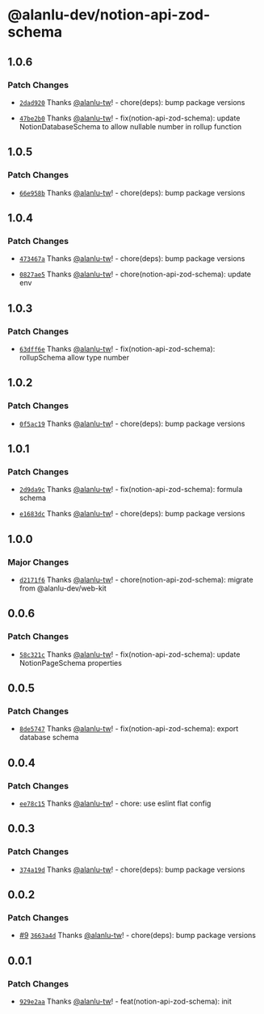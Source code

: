 # @alanlu-dev/notion-api-zod-schema

## 1.0.6

### Patch Changes

- [`2dad920`](https://github.com/alanlu-dev/notion-kit/commit/2dad920ff1bf3d9d6c1e3538798722ac047018b9) Thanks [@alanlu-tw](https://github.com/alanlu-tw)! - chore(deps): bump package versions

- [`47be2b0`](https://github.com/alanlu-dev/notion-kit/commit/47be2b0fbca54cdc9c05b610122c236ff32ffdb7) Thanks [@alanlu-tw](https://github.com/alanlu-tw)! - fix(notion-api-zod-schema): update NotionDatabaseSchema to allow nullable number in rollup function

## 1.0.5

### Patch Changes

- [`66e958b`](https://github.com/alanlu-dev/notion-kit/commit/66e958b161901b602ac2faa8421629df66adf39d) Thanks [@alanlu-tw](https://github.com/alanlu-tw)! - chore(deps): bump package versions

## 1.0.4

### Patch Changes

- [`473467a`](https://github.com/alanlu-dev/notion-kit/commit/473467abe48fe75ceb88d1be8c53067067806561) Thanks [@alanlu-tw](https://github.com/alanlu-tw)! - chore(deps): bump package versions

- [`0827ae5`](https://github.com/alanlu-dev/notion-kit/commit/0827ae574dec926fadb4d446250656ad912c419f) Thanks [@alanlu-tw](https://github.com/alanlu-tw)! - chore(notion-api-zod-schema): update env

## 1.0.3

### Patch Changes

- [`63dff6e`](https://github.com/alanlu-dev/notion-kit/commit/63dff6ec1236f23c464bb152a14a4d13dccaa150) Thanks [@alanlu-tw](https://github.com/alanlu-tw)! - fix(notion-api-zod-schema): rollupSchema allow type number

## 1.0.2

### Patch Changes

- [`0f5ac19`](https://github.com/alanlu-dev/notion-kit/commit/0f5ac196bc0942a5c462972bf3b8b018a2fda9c2) Thanks [@alanlu-tw](https://github.com/alanlu-tw)! - chore(deps): bump package versions

## 1.0.1

### Patch Changes

- [`2d9da9c`](https://github.com/alanlu-dev/notion-kit/commit/2d9da9c1508baa5693d6afde2d3e800b9cffc999) Thanks [@alanlu-tw](https://github.com/alanlu-tw)! - fix(notion-api-zod-schema): formula schema

- [`e1683dc`](https://github.com/alanlu-dev/notion-kit/commit/e1683dc9fface016f0c77d5f3cec3c9ae59b984a) Thanks [@alanlu-tw](https://github.com/alanlu-tw)! - chore(deps): bump package versions

## 1.0.0

### Major Changes

- [`d2171f6`](https://github.com/alanlu-dev/notion-kit/commit/d2171f6c4f23207a2c66c26d6b06e0eaf5204ab3) Thanks [@alanlu-tw](https://github.com/alanlu-tw)! - chore(notion-api-zod-schema): migrate from @alanlu-dev/web-kit

## 0.0.6

### Patch Changes

- [`58c321c`](https://github.com/alanlu-dev/web-kit/commit/58c321ce0c627ec0769b95b4860a51e98429b6bd) Thanks [@alanlu-tw](https://github.com/alanlu-tw)! - fix(notion-api-zod-schema): update NotionPageSchema properties

## 0.0.5

### Patch Changes

- [`8de5747`](https://github.com/alanlu-dev/web-kit/commit/8de5747735fd7b23823380516665420a358a6a7d) Thanks [@alanlu-tw](https://github.com/alanlu-tw)! - fix(notion-api-zod-schema): export database schema

## 0.0.4

### Patch Changes

- [`ee78c15`](https://github.com/alanlu-dev/web-kit/commit/ee78c1513de2aeb2058ffe01adb3d3109a321af5) Thanks [@alanlu-tw](https://github.com/alanlu-tw)! - chore: use eslint flat config

## 0.0.3

### Patch Changes

- [`374a19d`](https://github.com/alanlu-dev/web-kit/commit/374a19d97b51ad7011016835e78191828c3d49e8) Thanks [@alanlu-tw](https://github.com/alanlu-tw)! - chore(deps): bump package versions

## 0.0.2

### Patch Changes

- [#9](https://github.com/alanlu-dev/web-kit/pull/9) [`3663a4d`](https://github.com/alanlu-dev/web-kit/commit/3663a4d77ed642cadb88738a9befd352a41cf3c4) Thanks [@alanlu-tw](https://github.com/alanlu-tw)! - chore(deps): bump package versions

## 0.0.1

### Patch Changes

- [`929e2aa`](https://github.com/alanlu-dev/web-kit/commit/929e2aacfb137eb27e46743c92d861d321217a04) Thanks [@alanlu-tw](https://github.com/alanlu-tw)! - feat(notion-api-zod-schema): init
